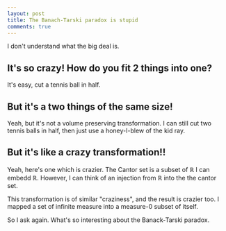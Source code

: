 ```yaml
---
layout: post
title: The Banach-Tarski paradox is stupid
comments: true
---
```


I don't understand what the big deal is.

## It's so crazy!  How do you fit 2 things into one?
It's easy, cut a tennis ball in half.


## But it's a two things of the same size!
Yeah, but it's not a volume preserving transformation.
I can still cut two tennis balls in half, then just use a honey-I-blew of the kid ray.

## But it's like a crazy transformation!!
Yeah, here's one which is crazier.
The Cantor set is a subset of $\mathbb{R}$
I can embedd $\mathbb{R}$.  However, I can think of an injection from $\mathbb{R}$
 into the the cantor set.

 This transformation is of similar "craziness", and the result is crazier too.
 I mapped a set of infinite measure into a measure-0 subset of itself.

So I ask again.  What's so interesting about the Banack-Tarski paradox.
